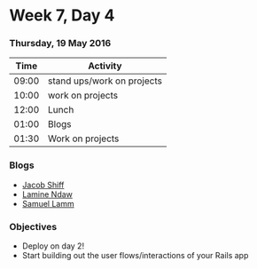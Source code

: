 # Week 7, Day 4

### Thursday, 19 May 2016

| Time | Activity |
| --- | --- |
| 09:00 | stand ups/work on projects |
| 10:00 | work on projects |
| 12:00 | Lunch |
| 01:00 | Blogs |
| 01:30 | Work on projects |

### Blogs

- [Jacob Shiff](https://medium.com/@jacobshiff)
- [Lamine Ndaw](https://medium.com/@laminen)
- [Samuel Lamm](http://www.selfdotcode.tumblr.com/)

### Objectives

- Deploy on day 2! 
- Start building out the user flows/interactions of your Rails app 

